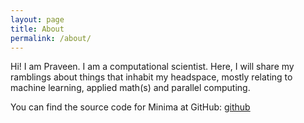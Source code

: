 ```yaml
---
layout: page
title: About
permalink: /about/
---
```

Hi! I am Praveen. I am a computational scientist. Here, I will share my ramblings about things that inhabit my headspace, mostly relating to machine learning, applied math(s) and parallel computing.

You can find the source code for Minima at GitHub:
[github](https://github.com/jekyll/minima)